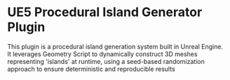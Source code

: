 # UE5 Procedural Island Generator Plugin
This plugin is a procedural island generation system built in Unreal Engine. It leverages Geometry Script to dynamically construct 3D meshes representing 'islands' at runtime, using a seed-based randomization approach to ensure deterministic and reproducible results
